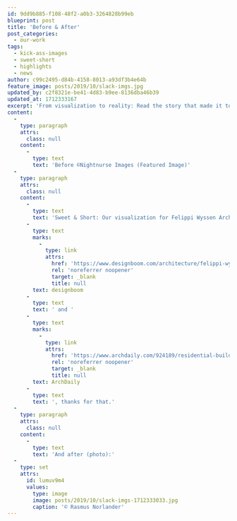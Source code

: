 ```yaml
---
id: 9dd9b885-f108-48f2-a0b3-3264828b99eb
blueprint: post
title: 'Before & After'
post_categories:
  - our-work
tags:
  - kick-ass-images
  - sweet-short
  - highlights
  - news
author: c99c2495-d84b-4158-8013-a93df3b4e64b
feature_image: posts/2019/10/slack-imgs.jpg
updated_by: c2f8321e-be41-4d83-b9ee-8136dba46b39
updated_at: 1712333167
excerpt: 'From visualization to reality: Read the story that made it to designboom and ArchDaily.'
content:
  -
    type: paragraph
    attrs:
      class: null
    content:
      -
        type: text
        text: 'Before ©Nightnurse Images (Featured Image)'
  -
    type: paragraph
    attrs:
      class: null
    content:
      -
        type: text
        text: 'Sweet & Short: Our visualization for Felippi Wyssen Architects from 2016 for their multi-family house project at Gatternweg in Riehen found its way to real-life 2019. We spotted the story both at '
      -
        type: text
        marks:
          -
            type: link
            attrs:
              href: 'https://www.designboom.com/architecture/felippi-wyssen-architekten-blackened-timber-gatternweg-apartment-switzerland-08-21-2019/'
              rel: 'noreferrer noopener'
              target: _blank
              title: null
        text: designboom
      -
        type: text
        text: ' and '
      -
        type: text
        marks:
          -
            type: link
            attrs:
              href: 'https://www.archdaily.com/924189/residential-building-gatternweg-felippi-wyssen-architects'
              rel: 'noreferrer noopener'
              target: _blank
              title: null
        text: ArchDaily
      -
        type: text
        text: ', thanks for that.'
  -
    type: paragraph
    attrs:
      class: null
    content:
      -
        type: text
        text: 'And after (photo):'
  -
    type: set
    attrs:
      id: lumuv9m4
      values:
        type: image
        image: posts/2019/10/slack-imgs-1712333033.jpg
        caption: '© Rasmus Norlander'
---
```

